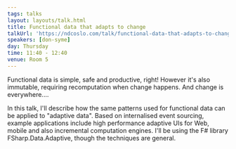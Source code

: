 ```yaml
---
tags: talks
layout: layouts/talk.html
title: Functional data that adapts to change
talkUrl: 'https://ndcoslo.com/talk/functional-data-that-adapts-to-change/'
speakers: [don-syme]
day: Thursday
time: 11:40 - 12:40
venue: Room 5
---
```

Functional data is simple, safe and productive, right! However it's also immutable, requiring recomputation when change happens. And change is everywhere....

In this talk, I'll describe how the same patterns used for functional data can be applied to "adaptive data". Based on internalised event sourcing, example applications include high performance adaptive UIs for Web, mobile and also incremental computation engines. I'll be using the F# library FSharp.Data.Adaptive, though the techniques are general.
